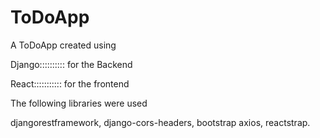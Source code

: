 # ToDoApp


A ToDoApp created using

Django:::::::::: for the Backend

React::::::::::: for the frontend

The following libraries  were used


djangorestframework, django-cors-headers, bootstrap
axios, reactstrap.
